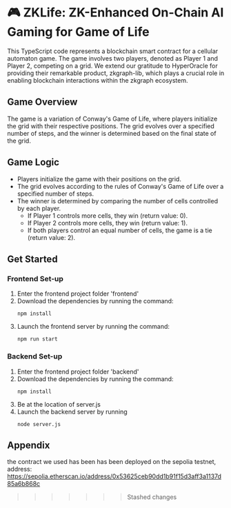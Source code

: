 # 🎮 **ZKLife**: ZK-Enhanced On-Chain AI Gaming for Game of Life

This TypeScript code represents a blockchain smart contract for a cellular automaton game. The game involves two players, denoted as Player 1 and Player 2, competing on a grid. We extend our gratitude to HyperOracle for providing their remarkable product, zkgraph-lib, which plays a crucial role in enabling blockchain interactions within the zkgraph ecosystem.

## Game Overview

The game is a variation of Conway's Game of Life, where players initialize the grid with their respective positions. The grid evolves over a specified number of steps, and the winner is determined based on the final state of the grid.

## Game Logic

- Players initialize the game with their positions on the grid.
- The grid evolves according to the rules of Conway's Game of Life over a specified number of steps.
- The winner is determined by comparing the number of cells controlled by each player.
  - If Player 1 controls more cells, they win (return value: 0).
  - If Player 2 controls more cells, they win (return value: 1).
  - If both players control an equal number of cells, the game is a tie (return value: 2).

## Get Started
### Frontend Set-up
1. Enter the frontend project folder 'frontend'
2. Download the dependencies by running the command:
   ```
   npm install
   ```
4. Launch the frontend server by running the command:
   ```
   npm run start
   ```

### Backend Set-up
1. Enter the frontend project folder 'backend'
2. Download the dependencies by running the command:
   ```
   npm install
   ```
3. Be at the location of server.js
4. Launch the backend server by running
   ```
   node server.js
   ```
## Appendix
the contract we used has been has been deployed on the sepolia testnet, address: https://sepolia.etherscan.io/address/0x53625ceb90dd1b91f15d3aff3a1137d85a6b868c
>>>>>>> Stashed changes
